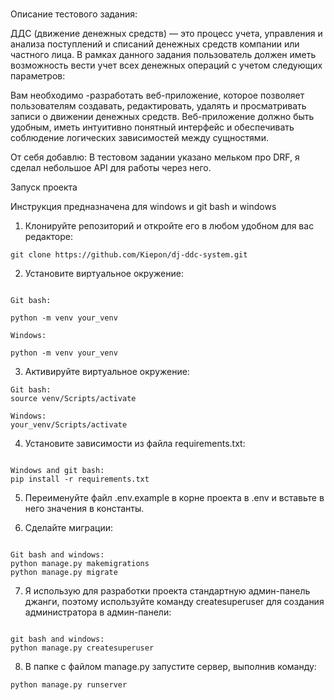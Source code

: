 # 
Описание тестового задания:

ДДС (движение денежных средств) — это процесс учета, управления и анализа
поступлений и списаний денежных средств компании или частного лица. В рамках
данного задания пользователь должен иметь возможность вести учет всех денежных
операций с учетом следующих параметров:

Вам необходимо -разработать веб-приложение, которое позволяет пользователям
создавать, редактировать, удалять и просматривать записи о движении денежных
средств. Веб-приложение должно быть удобным, иметь интуитивно понятный
интерфейс и обеспечивать соблюдение логических зависимостей между сущностями.


От себя добавлю:
В тестовом задании указано мельком про DRF, я сделал небольшое API для работы через него.

Запуск проекта

Инструкция предназначена для windows и git bash и windows<br/>

1. Клонируйте репозиторий и откройте его в любом удобном для вас редакторе:

```
git clone https://github.com/Kiepon/dj-ddc-system.git
```

2. Установите виртуальное окружение:
```

Git bash:

python -m venv your_venv

Windows:

python -m venv your_venv
``` 

3. Активируйте виртуальное окружение:
```
Git bash:
source venv/Scripts/activate

Windows:
your_venv/Scripts/activate

```

4. Установите зависимости из файла requirements.txt:
```

Windows and git bash:
pip install -r requirements.txt
```

5. Переименуйте файл .env.example в корне проекта в .env и вставьте в него значения в константы.


6. Сделайте миграции:
```

Git bash and windows:
python manage.py makemigrations
python manage.py migrate
```

7. Я использую для разработки проекта стандартную админ-панель джанги, поэтому используйте команду createsuperuser для создания администратора в админ-панели:
```

git bash and windows:
python manage.py createsuperuser
```

8. В папке с файлом manage.py запустите сервер, выполнив команду:
```
python manage.py runserver
```
